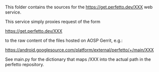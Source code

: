 This folder contains the sources for the
https://get.perfetto.dev/XXX web service.

This service simply proxies request of the form

https://get.perfetto.dev/XXX

to the raw content of the files hosted on AOSP Gerrit, e.g.:

https://android.googlesource.com/platform/external/perfetto/+/main/XXX

See main.py for the dictionary that maps /XXX into the actual path in the
perfetto repository.
